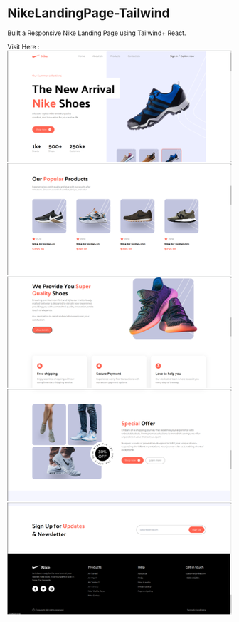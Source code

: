 # NikeLandingPage-Tailwind

Built a Responsive Nike Landing Page using Tailwind+ React.

Visit Here : 
![Alt Text](https://github.com/suryaprakash-GSP/NikeLandingPage-Tailwind/blob/main/Screenshot%20from%202024-03-10%2010-39-01.png)
![Alt Text](https://github.com/suryaprakash-GSP/NikeLandingPage-Tailwind/blob/main/Screenshot%20from%202024-03-10%2010-39-07.png)
![Alt Text](https://github.com/suryaprakash-GSP/NikeLandingPage-Tailwind/blob/main/Screenshot%20from%202024-03-10%2010-39-12.png)
![Alt Text](https://github.com/suryaprakash-GSP/NikeLandingPage-Tailwind/blob/main/Screenshot%20from%202024-03-10%2010-39-16.png)
![Alt Text](https://github.com/suryaprakash-GSP/NikeLandingPage-Tailwind/blob/main/Screenshot%20from%202024-03-10%2010-39-34.png)



